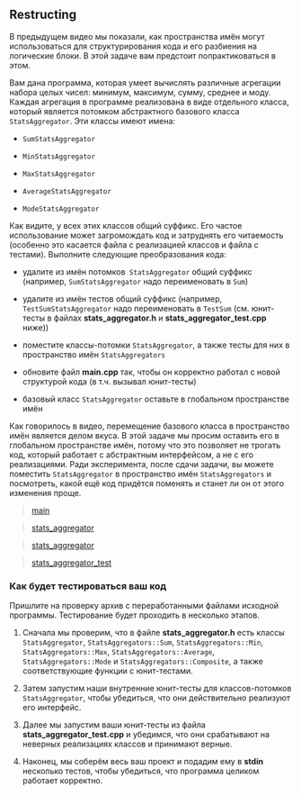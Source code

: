 ## Restructing

В предыдущем видео мы показали, как пространства имён могут использоваться для структурирования кода
и его разбиения на логические блоки. В этой задаче вам предстоит попрактиковаться в этом.

Вам дана программа, которая умеет вычислять различные агрегации набора целых чисел: минимум, максимум,
сумму, среднее и моду. Каждая агрегация в программе реализована в виде отдельного класса, который
является потомком абстрактного базового класса ```StatsAggregator```. Эти классы имеют имена:

-   ```SumStatsAggregator```

-   ```MinStatsAggregator```

-   ```MaxStatsAggregator```

-   ```AverageStatsAggregator```

-   ```ModeStatsAggregator```

Как видите, у всех этих классов общий суффикс. Его частое использование может загромождать код и
затруднять его читаемость (особенно это касается файла с реализацией классов и файла с тестами).
Выполните следующие преобразования кода:

-   удалите из имён потомков``` StatsAggregator``` общий суффикс (например, ```SumStatsAggregator```
    надо переименовать в ```Sum```)

-   удалите из имён тестов общий суффикс (например, ```TestSumStatsAggregator``` надо переименовать в
    ```TestSum``` (см. юнит-тесты в файлах **stats_aggregator.h** и **stats_aggregator_test.cpp** ниже))

-   поместите классы-потомки ```StatsAggregator```, а также тесты для них в пространство имён
    ```StatsAggregators```

-   обновите файл **main.cpp** так, чтобы он корректно работал с новой структурой кода (в т.ч.
    вызывал юнит-тесты)

-   базовый класс ```StatsAggregator``` оставьте в глобальном пространстве имён

Как говорилось в видео, перемещение базового класса в пространство имён является делом вкуса. В этой
задаче мы просим оставить его в глобальном пространстве имён, потому что это позволяет не трогать код,
который работает с абстрактным интерфейсом, а не с его реализациями. Ради эксперимента, после сдачи
задачи, вы можете поместить ```StatsAggregator``` в пространство имён ```StatsAggregators``` и
посмотреть, какой ещё код придётся поменять и станет ли он от этого изменения проще.

>   [main](https://d3c33hcgiwev3.cloudfront.net/WcIyxvPWEeiTKQ5ajE7PqA_5a33df60f3d611e89fd09b4d4e7dcad1_main.cpp?Expires=1645920000&Signature=YM21SsmmKp1DdI5Z6dHGKqe9fvGXoSCNihVNYdveHFL4CeFnB8oWCIA~lbvJT4bVC~XjPtKV3I4K3mxa0JhPbR2KpdJPrY~Q3AscQnkVWHfxRh1j0sLtjH7ixewDDBToGa8lyE1bnSmzGXSTjhJVnad0-u982bqoP-2Hwoy94BI_&Key-Pair-Id=APKAJLTNE6QMUY6HBC5A)

>   [stats_aggregator](https://d3c33hcgiwev3.cloudfront.net/ZpCMUvPWEeiixgqCUDoEfA_66a7e430f3d611e8a2daef8f5dce1878_stats_aggregator.cpp?Expires=1645920000&Signature=fQSqyGZg31V69UZKfBafC9~hmqYrf2rcdhirOf9TxGjBnf1ePrUMwo66Y7tqdw0GjUs6nBZYB2ENgn0b82X5I0ZacuYcdz9pKJQ2g~U5HlsJ~-z4yU2oLWgPLnIyteaifS3Yrl2T9LpZYATlEtBoEBKBsI29fW8zRW0NQwNTLCQ_&Key-Pair-Id=APKAJLTNE6QMUY6HBC5A)

>   [stats_aggregator](https://d3c33hcgiwev3.cloudfront.net/cjoUwPPWEeiaxBKyA9PBAg_7250f7e0f3d611e8ae37cb8f9adb44bd_stats_aggregator.h?Expires=1645920000&Signature=S43Iqyo2vvsriRnxyU3hyDUMhYiIiqoBLGQH-03OzAKXfhsDtacUZrE5F2oJf8oIxcYnyBcRcoXhiHkV7oqEFxk6Zzduw1M02Hfcc59iFQxdCT3RGfz5NxUU9XNu8C88IX1LPrrxvE1BwSZYY1SMh~LWsq11pfa3pYBhNL5xLbM_&Key-Pair-Id=APKAJLTNE6QMUY6HBC5A)

>   [stats_aggregator_test](https://d3c33hcgiwev3.cloudfront.net/fZuYcPPWEei5Kg7DUflKxA_7db2c960f3d611e8a2daef8f5dce1878_stats_aggregator_test.cpp?Expires=1645920000&Signature=OZACqPAb5gMqvtS73T8QgXSz4EpP98k2aPKEy1xm3mM9GiCEh1sD2-7A5hzZCDBi5WA2JP1pQJgUViB8yANfwM4DwtZi8caWNM7nbgXaxKCDBjDkhe-Xo17Sdv246Zi4eDwCbk~kZzq0exicj0rfl610BPq8dx02e1BRrIdOh5Y_&Key-Pair-Id=APKAJLTNE6QMUY6HBC5A)


### Как будет тестироваться ваш код

Пришлите на проверку архив с переработанными файлами исходной программы. Тестирование будет проходить в несколько этапов.

1.  Сначала мы проверим, что в файле **stats_aggregator.h** есть классы ```StatsAggregator```,
    ```StatsAggregators::Sum```, ```StatsAggregators::Min```, ```StatsAggregators::Max```,
    ```StatsAggregators::Average```, ```StatsAggregators::Mode``` и ```StatsAggregators::Composite```,
    а также соответствующие функции с юнит-тестами.

2.  Затем запустим наши внутренние юнит-тесты для классов-потомков ```StatsAggregator```, чтобы
    убедиться, что они действительно реализуют его интерфейс.

3.  Далее мы запустим ваши юнит-тесты из файла **stats_aggregator_test.cpp** и убедимся, что они
    срабатывают на неверных реализациях классов и принимают верные.

4.  Наконец, мы соберём весь ваш проект и подадим ему в **stdin** несколько тестов, чтобы убедиться,
    что программа целиком работает корректно.
